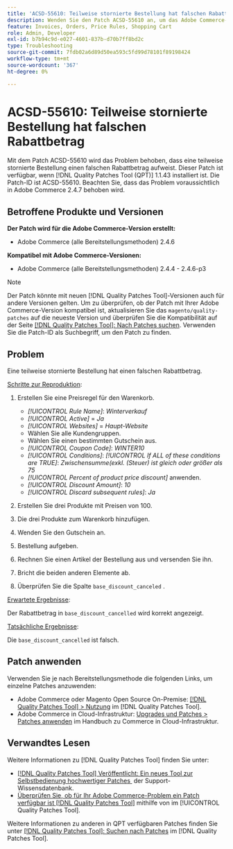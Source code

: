 ```yaml
---
title: 'ACSD-55610: Teilweise stornierte Bestellung hat falschen Rabattbetrag'
description: Wenden Sie den Patch ACSD-55610 an, um das Adobe Commerce-Problem zu beheben, bei dem eine teilweise stornierte Bestellung einen falschen Rabattbetrag aufweist.
feature: Invoices, Orders, Price Rules, Shopping Cart
role: Admin, Developer
exl-id: b7b94c9d-e027-4601-837b-d70b7ff8bd2c
type: Troubleshooting
source-git-commit: 7fdb02a6d89d50ea593c5fd99d78101f89198424
workflow-type: tm+mt
source-wordcount: '367'
ht-degree: 0%

---
```


# ACSD-55610: Teilweise stornierte Bestellung hat falschen Rabattbetrag

Mit dem Patch ACSD-55610 wird das Problem behoben, dass eine teilweise stornierte Bestellung einen falschen Rabattbetrag aufweist. Dieser Patch ist verfügbar, wenn [!DNL Quality Patches Tool (QPT)] 1.1.43 installiert ist. Die Patch-ID ist ACSD-55610. Beachten Sie, dass das Problem voraussichtlich in Adobe Commerce 2.4.7 behoben wird.

## Betroffene Produkte und Versionen

**Der Patch wird für die Adobe Commerce-Version erstellt:**

* Adobe Commerce (alle Bereitstellungsmethoden) 2.4.6

**Kompatibel mit Adobe Commerce-Versionen:**

* Adobe Commerce (alle Bereitstellungsmethoden) 2.4.4 - 2.4.6-p3

>[!NOTE]
>
>Der Patch könnte mit neuen [!DNL Quality Patches Tool]-Versionen auch für andere Versionen gelten. Um zu überprüfen, ob der Patch mit Ihrer Adobe Commerce-Version kompatibel ist, aktualisieren Sie das `magento/quality-patches` auf die neueste Version und überprüfen Sie die Kompatibilität auf der Seite [[!DNL Quality Patches Tool]: Nach Patches suchen](https://experienceleague.adobe.com/tools/commerce-quality-patches/index.html?lang=de). Verwenden Sie die Patch-ID als Suchbegriff, um den Patch zu finden.

## Problem

Eine teilweise stornierte Bestellung hat einen falschen Rabattbetrag.

<u>Schritte zur Reproduktion</u>:

1. Erstellen Sie eine Preisregel für den Warenkorb.

   * *[!UICONTROL Rule Name]*: *Winterverkauf*
   * *[!UICONTROL Active]* = *Ja*
   * *[!UICONTROL Websites]* = *Haupt-Website*
   * Wählen Sie alle Kundengruppen.
   * Wählen Sie einen bestimmten Gutschein aus.
   * *[!UICONTROL Coupon Code]*: *WINTER10*
   * *[!UICONTROL Conditions]*: *[!UICONTROL If ALL of these conditions are TRUE]*: *Zwischensumme(exkl. (Steuer) ist gleich oder größer als 75*
   * *[!UICONTROL Percent of product price discount]* anwenden.
   * *[!UICONTROL Discount Amount]*: *10*
   * *[!UICONTROL Discard subsequent rules]*: *Ja*

1. Erstellen Sie drei Produkte mit Preisen von 100.
1. Die drei Produkte zum Warenkorb hinzufügen.
1. Wenden Sie den Gutschein an.
1. Bestellung aufgeben.
1. Rechnen Sie einen Artikel der Bestellung aus und versenden Sie ihn.
1. Bricht die beiden anderen Elemente ab.
1. Überprüfen Sie die Spalte `base_discount_canceled` .

<u>Erwartete Ergebnisse</u>:

Der Rabattbetrag in `base_discount_cancelled` wird korrekt angezeigt.

<u>Tatsächliche Ergebnisse</u>:

Die `base_discount_cancelled` ist falsch.

## Patch anwenden

Verwenden Sie je nach Bereitstellungsmethode die folgenden Links, um einzelne Patches anzuwenden:

* Adobe Commerce oder Magento Open Source On-Premise: [[!DNL Quality Patches Tool] > Nutzung](/help/tools/quality-patches-tool/usage.md) im [!DNL Quality Patches Tool].
* Adobe Commerce in Cloud-Infrastruktur: [Upgrades und Patches > Patches anwenden](https://experienceleague.adobe.com/docs/commerce-cloud-service/user-guide/develop/upgrade/apply-patches.html?lang=de) im Handbuch zu Commerce in Cloud-Infrastruktur.

## Verwandtes Lesen

Weitere Informationen zu [!DNL Quality Patches Tool] finden Sie unter:

* [[!DNL Quality Patches Tool] Veröffentlicht: Ein neues Tool zur Selbstbedienung hochwertiger Patches &#x200B;](https://experienceleague.adobe.com/de/docs/commerce-operations/tools/quality-patches-tool/quality-patches-tool-to-self-serve-quality-patches) der Support-Wissensdatenbank.
* [Überprüfen Sie, ob für Ihr Adobe Commerce-Problem ein Patch verfügbar ist [!DNL Quality Patches Tool]](/help/tools/quality-patches-tool/patches-available-in-qpt/check-patch-for-magento-issue-with-magento-quality-patches.md) mithilfe von im [!UICONTROL Quality Patches Tool].


Weitere Informationen zu anderen in QPT verfügbaren Patches finden Sie unter [[!DNL Quality Patches Tool]: Suchen nach Patches](https://experienceleague.adobe.com/tools/commerce-quality-patches/index.html?lang=de) im [!DNL Quality Patches Tool].
